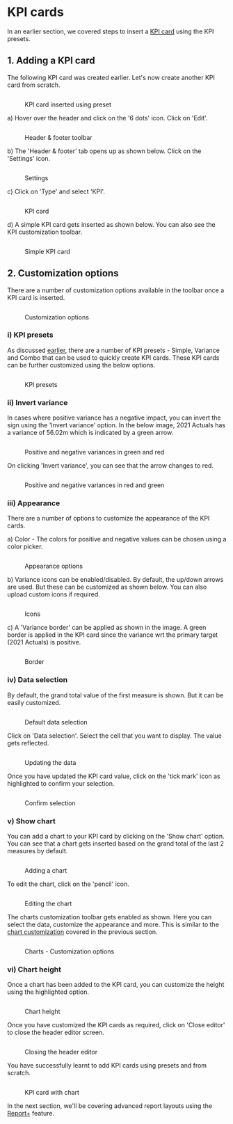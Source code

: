 # KPI cards

In an earlier section, we covered steps to insert a [KPI card](../../2.-displaying-information/add-basic-inline-charts.md#7.-kpi-cards) using the KPI presets.&#x20;

## 1. Adding a KPI card

The following KPI card was created earlier. Let's now create another KPI card from scratch.&#x20;

<figure><img src="../../../.gitbook/assets/8.5.1 KPI card.png" alt=""><figcaption><p>KPI card inserted using preset</p></figcaption></figure>

a) Hover over the header and click on the '6 dots' icon. Click on 'Edit'.

<figure><img src="../../../.gitbook/assets/8.5.2 KPI card.png" alt=""><figcaption><p>Header &#x26; footer toolbar</p></figcaption></figure>

b) The 'Header & footer' tab opens up as shown below. Click on the 'Settings' icon.

<figure><img src="../../../.gitbook/assets/8.5.2(2) KPI card.png" alt=""><figcaption><p>Settings</p></figcaption></figure>

c) Click on 'Type' and select 'KPI'.

<figure><img src="../../../.gitbook/assets/8.5.3 KPI card.png" alt=""><figcaption><p>KPI card</p></figcaption></figure>

d) A simple KPI card gets inserted as shown below. You can also see the KPI customization toolbar.

<figure><img src="../../../.gitbook/assets/8.5.4 KPI card (1).png" alt=""><figcaption><p>Simple KPI card</p></figcaption></figure>

## 2. Customization options

There are a number of customization options available in the toolbar once a KPI card is inserted.

<figure><img src="../../../.gitbook/assets/8.5.5 KPI card.png" alt=""><figcaption><p>Customization options</p></figcaption></figure>

### i) KPI presets

As discussed [earlier](../../2.-displaying-information/add-basic-inline-charts.md#7.-kpi-cards), there are a number of KPI presets - Simple, Variance and Combo that can be used to quickly create KPI cards. These KPI cards can be further customized using the below options.

<figure><img src="../../../.gitbook/assets/8.5.6 KPI card.png" alt=""><figcaption><p>KPI presets</p></figcaption></figure>

### ii) Invert variance

In cases where positive variance has a negative impact, you can invert the sign using the 'Invert variance' option. In the below image, 2021 Actuals has a variance of 56.02m which is indicated by a green arrow.&#x20;

<figure><img src="../../../.gitbook/assets/8.5.7 KPI card (1).png" alt=""><figcaption><p>Positive and negative variances in green and red</p></figcaption></figure>

On clicking 'Invert variance', you can see that the arrow changes to red.

<figure><img src="../../../.gitbook/assets/8.5.8 KPI card (1).png" alt=""><figcaption><p>Positive and negative variances in red and green</p></figcaption></figure>

### iii) Appearance

There are a number of options to customize the appearance of the KPI cards.

a) Color - The colors for positive and negative values can be chosen using a color picker.

<figure><img src="../../../.gitbook/assets/8.5.9 KPI card (1).png" alt=""><figcaption><p>Appearance options</p></figcaption></figure>

b) Variance icons can be enabled/disabled. By default, the up/down arrows are used. But these can be customized as shown below. You can also upload custom icons if required.

<figure><img src="../../../.gitbook/assets/8.5.10 KPI card (1).png" alt=""><figcaption><p>Icons</p></figcaption></figure>

c) A 'Variance border' can be applied as shown in the image. A green border is applied in the KPI card since the variance wrt the primary target (2021 Actuals) is positive.&#x20;

<figure><img src="../../../.gitbook/assets/8.5.11 KPI card (1).png" alt=""><figcaption><p>Border</p></figcaption></figure>

### iv) Data selection

By default, the grand total value of the first measure is shown. But it can be easily customized.

<figure><img src="../../../.gitbook/assets/8.5.12 KPI card.png" alt=""><figcaption><p>Default data selection</p></figcaption></figure>

Click on 'Data selection'. Select the cell that you want to display. The value gets reflected.

<figure><img src="../../../.gitbook/assets/8.5.13 KPI card.png" alt=""><figcaption><p>Updating the data</p></figcaption></figure>

Once you have updated the KPI card value, click on the 'tick mark' icon as highlighted to confirm your selection.

<figure><img src="../../../.gitbook/assets/8.5.14 KPI card.png" alt=""><figcaption><p>Confirm selection</p></figcaption></figure>

### v) Show chart

You can add a chart to your KPI card by clicking on the 'Show chart' option. You can see that a chart gets inserted based on the grand total of the last 2 measures by default.

<figure><img src="../../../.gitbook/assets/8.5.15 KPI card.png" alt=""><figcaption><p>Adding a chart</p></figcaption></figure>

To edit the chart, click on the 'pencil' icon.

<figure><img src="../../../.gitbook/assets/8.5.16 KPI card.png" alt=""><figcaption><p>Editing the chart</p></figcaption></figure>

The charts customization toolbar gets enabled as shown. Here you can select the data, customize the appearance and more. This is similar to the [chart customization](charts.md) covered in the previous section.

<figure><img src="../../../.gitbook/assets/8.5.17 KPI card.png" alt=""><figcaption><p>Charts - Customization options</p></figcaption></figure>

### vi) Chart height

Once a chart has been added to the KPI card, you can customize the height using the highlighted option.

<figure><img src="../../../.gitbook/assets/8.5.20 KPI card.png" alt=""><figcaption><p>Chart height</p></figcaption></figure>

Once you have customized the KPI cards as required, click on 'Close editor' to close the header editor screen.

<figure><img src="../../../.gitbook/assets/8.5.18 KPI card.png" alt=""><figcaption><p>Closing the header editor</p></figcaption></figure>

You have successfully learnt to add KPI cards using presets and from scratch.&#x20;

<figure><img src="../../../.gitbook/assets/8.5.19 KPI card.png" alt=""><figcaption><p>KPI card with chart</p></figcaption></figure>

In the next section, we'll be covering advanced report layouts using the [Report+](../report-layouts-report+.md) feature.
